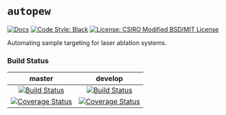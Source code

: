 # `autopew`

<p align="left">
<a href="https://autopew.readthedocs.io/">
   <img src="https://readthedocs.org/projects/autopew/badge/?version=develop" alt="Docs"/></a>
<a href="https://github.com/python/black">
  <img src="https://img.shields.io/badge/code%20style-black-000000.svg"
       alt="Code Style: Black"></a>
<a href="https://github.com/morganjwilliams/autopew/blob/master/LICENSE" >
  <img src="https://img.shields.io/badge/License-CSIRO_BSD/MIT_License-blue.svg"
       alt="License: CSIRO Modified BSD/MIT License"></a>
</p>

Automating sample targeting for laser ablation systems.


### Build Status

| **master** | **develop** |
|:----------:|:-----------:|
| [![Build Status](https://travis-ci.org/morganjwilliams/autopew.svg?branch=master)](https://travis-ci.org/morganjwilliams/autopew) | [![Build Status](https://travis-ci.org/morganjwilliams/autopew.svg?branch=develop)](https://travis-ci.org/morganjwilliams/autopew) |
| [![Coverage Status](https://coveralls.io/repos/github/morganjwilliams/autopew/badge.svg?branch=master)](https://coveralls.io/github/morganjwilliams/autopew?branch=master) | [![Coverage Status](https://coveralls.io/repos/github/morganjwilliams/autopew/badge.svg?branch=develop)](https://coveralls.io/github/morganjwilliams/autopew?branch=develop) |
